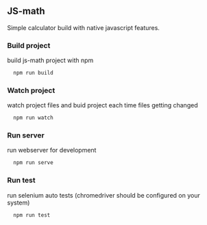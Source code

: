 
## JS-math

Simple calculator build with native javascript features.

    

### Build project

build js-math project with npm

```bash
  npm run build
```

### Watch project

watch project files and buid project each time files getting changed

```bash
  npm run watch
```

### Run server

run webserver for development

```bash
  npm run serve
```

### Run test

run selenium auto tests (chromedriver should be configured on your system)

```bash
  npm run test
```
    